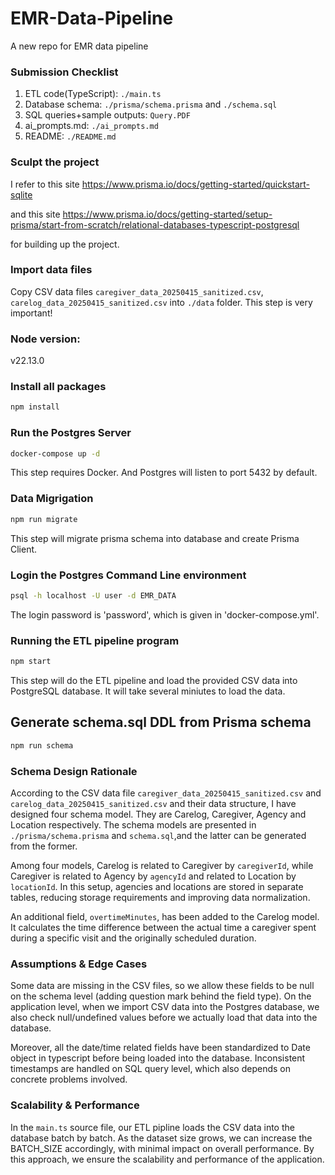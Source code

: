 # EMR-Data-Pipeline
A new repo for EMR data pipeline

### Submission Checklist
1. ETL code(TypeScript): `./main.ts`
2. Database schema: `./prisma/schema.prisma` and `./schema.sql`
3. SQL queries+sample outputs: `Query.PDF`
4. ai_prompts.md: `./ai_prompts.md`
5. README: `./README.md`
 
### Sculpt the project
I refer to this site 
https://www.prisma.io/docs/getting-started/quickstart-sqlite

and this site
https://www.prisma.io/docs/getting-started/setup-prisma/start-from-scratch/relational-databases-typescript-postgresql

for building up the project.

### Import data files
Copy CSV data files 
`caregiver_data_20250415_sanitized.csv`,
`carelog_data_20250415_sanitized.csv` into `./data` folder.
This step is very important!

### Node version: 
v22.13.0

### Install all packages
```bash
npm install
```

### Run the Postgres Server
```bash
docker-compose up -d
```
This step requires Docker. And Postgres will listen to port 5432 by default.

### Data Migrigation
```bash
npm run migrate
```
This step will migrate prisma schema into database and create Prisma Client.


### Login the Postgres Command Line environment
```bash
psql -h localhost -U user -d EMR_DATA
```
The login password is 'password', which is given in 'docker-compose.yml'.


### Running the ETL pipeline program
```bash
npm start
```
This step will do the ETL pipeline and load the provided CSV data into PostgreSQL database.
It will take several miniutes to load the data.


## Generate schema.sql DDL from Prisma schema
```bash
npm run schema
```

### Schema Design Rationale
According to the CSV data file `caregiver_data_20250415_sanitized.csv` and `carelog_data_20250415_sanitized.csv` and their data structure, I have designed four schema model. They are Carelog, Caregiver, Agency and Location respectively. The schema models are presented in `./prisma/schema.prisma` and `schema.sql`,and the latter can be generated from the former. 

Among four models, Carelog is related to Caregiver by `caregiverId`, while Caregiver is related to Agency by `agencyId` and related to Location by `locationId`. In this setup, agencies and locations are stored in separate tables, reducing storage requirements and improving data normalization.

An additional field, `overtimeMinutes`, has been added to the Carelog model. It calculates the time difference between the actual time a caregiver spent during a specific visit and the originally scheduled duration.

### Assumptions & Edge Cases
Some data are missing in the CSV files, so we allow these fields to be null on the schema level (adding question mark behind the field type).
On the application level, when we import CSV data into the Postgres database, we also check null/undefined values before we actually load that data into the database.

Moreover, all the date/time related fields have been standardized to Date object in typescript before being loaded into the database.
Inconsistent timestamps are handled on SQL query level, which also depends on concrete problems involved.


### Scalability & Performance
In the `main.ts` source file, our ETL pipline loads the CSV data into the database batch by batch.  As the dataset size grows, we can increase the BATCH_SIZE accordingly, with minimal impact on overall performance.
By this approach, we ensure the scalability and performance of the application.